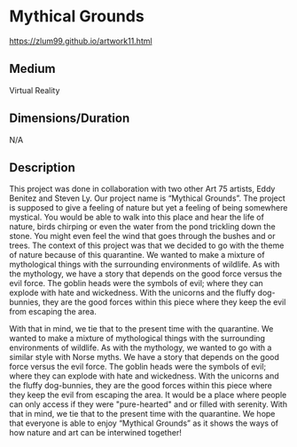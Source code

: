 # Mythical Grounds 
https://zlum99.github.io/artwork11.html

## Medium 
Virtual Reality 

## Dimensions/Duration 
N/A

## Description
This project was done in collaboration with two other Art 75 artists, Eddy Benitez and Steven Ly. Our project name is “Mythical Grounds”. The project is supposed to give a feeling of nature but yet a feeling of being somewhere mystical. You would be able to walk into this place and hear the life of nature, birds chirping or even the water from the pond trickling down the stone. You might even feel the wind that goes through the bushes and or trees. The context of this project was that we decided to go with the theme of nature because of this quarantine. We wanted to make a mixture of mythological things with the surrounding environments of wildlife. As with the mythology, we have a story that depends on the good force versus the evil force. The goblin heads were the symbols of evil; where they can explode with hate and wickedness. With the unicorns and the fluffy dog-bunnies, they are the good forces within this piece where they keep the evil from escaping the area.

With that in mind, we tie that to the present time with the quarantine. We wanted to make a mixture of mythological things with the surrounding environments of wildlife. As with the mythology, we wanted to go with a similar style with Norse myths. We have a story that depends on the good force versus the evil force. The goblin heads were the symbols of evil; where they can explode with hate and wickedness. With the unicorns and the fluffy dog-bunnies, they are the good forces within this piece where they keep the evil from escaping the area. It would be a place where people can only access if they were "pure-hearted" and or filled with serenity. With that in mind, we tie that to the present time with the quarantine. We hope that everyone is able to enjoy “Mythical Grounds” as it shows the ways of how nature and art can be interwined together!
